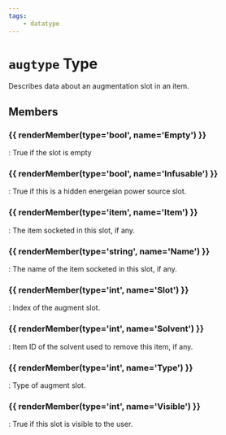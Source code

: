 ```yaml
---
tags:
    - datatype
---
```

# `augtype` Type

Describes data about an augmentation slot in an item.

## Members

### {{ renderMember(type='bool', name='Empty') }}

:   True if the slot is empty

### {{ renderMember(type='bool', name='Infusable') }}

:   True if this is a hidden energeian power source slot.

### {{ renderMember(type='item', name='Item') }}

:   The item socketed in this slot, if any.

### {{ renderMember(type='string', name='Name') }}

:   The name of the item socketed in this slot, if any.

### {{ renderMember(type='int', name='Slot') }}

:   Index of the augment slot.

### {{ renderMember(type='int', name='Solvent') }}

:   Item ID of the solvent used to remove this item, if any.

### {{ renderMember(type='int', name='Type') }}

:   Type of augment slot.

### {{ renderMember(type='int', name='Visible') }}

:   True if this slot is visible to the user.


[int]: ./datatype-int.md
[bool]: ./datatype-bool.md
[string]: ./datatype-string.md
[item]: ./datatype-item.md
